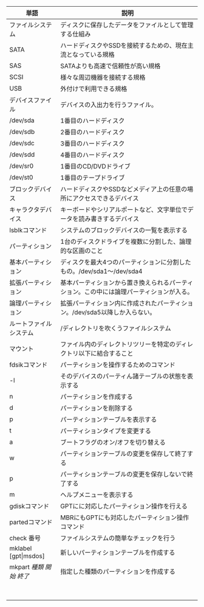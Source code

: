
| 単語                   | 説明                                           |
| -------------------- | -------------------------------------------- |
| ファイルシステム             | ディスクに保存したデータをファイルとして管理する仕組み                  |
| SATA                 | ハードディスクやSSDを接続するための、現在主流となっている規格             |
| SAS                  | SATAよりも高速で信頼性が高い規格                           |
| SCSI                 | 様々な周辺機器を接続する規格                               |
| USB                  | 外付けで利用できる規格                                  |
| デバイスファイル             | デバイスの入出力を行うファイル。                             |
| /dev/sda             | 1番目のハードディスク                                  |
| /dev/sdb             | 2番目のハードディスク                                  |
| /dev/sdc             | 3番目のハードディスク                                  |
| /dev/sdd             | 4番目のハードディスク                                  |
| /dev/sr0             | 1番目のCD/DVDドライブ                               |
| /dev/st0             | 1番目のテープドライブ                                  |
| ブロックデバイス             | ハードディスクやSSDなどメディア上の任意の場所にアクセスできるデバイス         |
| キャラクタデバイス            | キーボードやシリアルポートなど、文字単位でデータを読み書きするデバイス          |
| lsblkコマンド            | システムのブロックデバイスの一覧を表示する                        |
| パーティション              | 1台のディスクドライブを複数に分割した、論理的な区画のこと                |
| 基本パーティション            | ディスクを最大4つのパーティションに分割したもの。/dev/sda1〜/dev/sda4 |
| 拡張パーティション            | 基本パーティションから置き換えられるパーティション。この中には論理パーティションが入る。 |
| 論理パーティション            | 拡張パーティション内に作成されたパーティション。/dev/sda5以降しか入らない。   |
| ルートファイルシステム          | /ディレクトリを吹くうファイルシステム                          |
| マウント                 | ファイル内のディレクトリツリーを特定のディレクトリ以下に結合すること           |
| fdsikコマンド            | パーティションを操作するためのコマンド                          |
| -l                   | そのデバイスのパーティん諸テーブルの状態を表示する                    |
| n                    | パーティションを作成する                                 |
| d                    | パーティションを削除する                                 |
| p                    | パーティションテーブルを表示する                             |
| t                    | パーティションタイプを変更する                              |
| a                    | ブートフラグのオン/オフを切り替える                           |
| w                    | パーティションテーブルの変更を保存して終了する                      |
| p                    | パーティションテーブルの変更を保存しないで終了する                    |
| m                    | ヘルプメニューを表示する                                 |
| gdiskコマンド            | GPTにに対応したパーティション操作を行える                       |
| partedコマンド           | MBRにもGPTにも対応したパーティション操作コマンド                  |
| check 番号             | ファイルシステムの簡単なチェックを行う                          |
| mklabel [gpt\|msdos] | 新しいパーティションテーブルを作成する                          |
| mkpart *種類 開始 終了*    | 指定した種類のパーティションを作成する                          |
|                      |                                              |
|                      |                                              |
|                      |                                              |
|                      |                                              |
|                      |                                              |
|                      |                                              |
|                      |                                              |
|                      |                                              |
